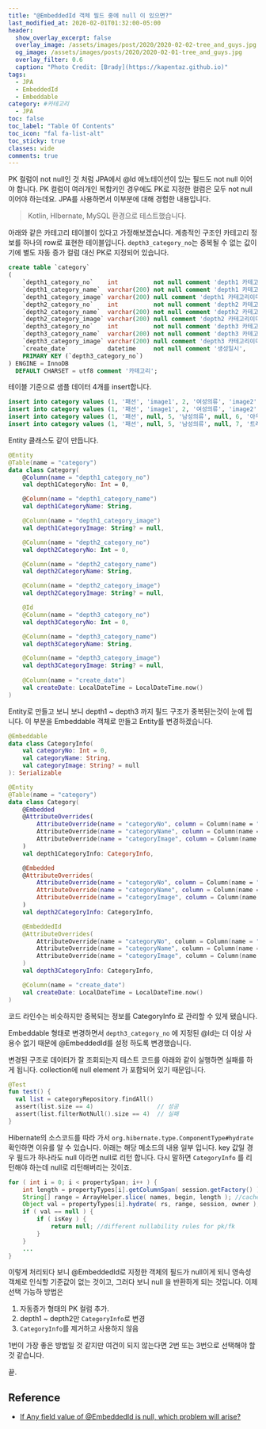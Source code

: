 ```yaml
---
title: "@EmbeddedId 객체 필드 중에 null 이 있으면?"
last_modified_at: 2020-02-01T01:32:00-05:00
header:
  show_overlay_excerpt: false
  overlay_image: /assets/images/post/2020/2020-02-02-tree_and_guys.jpg
  og_image: /assets/images/posts/2020/2020-02-01-tree_and_guys.jpg
  overlay_filter: 0.6
  caption: "Photo Credit: [Brady](https://kapentaz.github.io)"
tags:
  - JPA
  - EmbeddedId
  - Embeddable
category: #카테고리
  - JPA
toc: false
toc_label: "Table Of Contents"
toc_icon: "fal fa-list-alt"
toc_sticky: true
classes: wide
comments: true
---
```



PK 컬럼이 not null인 것 처럼 JPA에서 @Id 애노테이션이 있는 필드도 not null 이어야 합니다. PK 컬럼이 여러개인 복합키인 경우에도 PK로 지정한 컬럼은 모두 not null 이어야 하는데요. JPA를 사용하면서 이부분에 대해 경험한 내용입니다.

> Kotlin, HIbernate, MySQL 환경으로 테스트했습니다.

아래와 같은 카테고리 테이블이 있다고 가정해보겠습니다. 계층적인 구조인 카테고리 정보를 하나의 row로 표현한 테이블입니다. `depth3_category_no`는 중복될 수 없는 값이기에 별도 자동 증가 컬럼 대신 PK로 지정되어 있습니다.

```sql
create table `category`
(
    `depth1_category_no`    int          not null comment 'depth1 카테고리번호',
    `depth1_category_name`  varchar(200) not null comment 'depth1 카테고리이름',
    `depth1_category_image` varchar(200) null comment 'depth1 카테고리이미지',
    `depth2_category_no`    int          not null comment 'depth2 카테고리번호',
    `depth2_category_name`  varchar(200) not null comment 'depth2 카테고리이름',
    `depth2_category_image` varchar(200) null comment 'depth2 카테고리이미지',
    `depth3_category_no`    int          not null comment 'depth3 카테고리번호',
    `depth3_category_name`  varchar(200) not null comment 'depth3 카테고리이름',
    `depth3_category_image` varchar(200) null comment 'depth3 카테고리이미지',
    `create_date`           datetime     not null comment '생성일시',
    PRIMARY KEY (`depth3_category_no`)
) ENGINE = InnoDB
  DEFAULT CHARSET = utf8 comment '카테고리';
```
테이블 기준으로 샘플 데이터 4개를 insert합니다.
```sql
insert into category values (1, '패션', 'image1', 2, '여성의류', 'image2', 3, '바지', 'image3', now());
insert into category values (1, '패션', 'image1', 2, '여성의류', 'image2', 4, '티셔츠', 'image4', now());
insert into category values (1, '패션', null, 5, '남성의류', null, 6, '아우터', null, now());
insert into category values (1, '패션', null, 5, '남성의류', null, 7, '트레이닝복', null, now());
``` 
Entity 클래스도 같이 만듭니다.

```kotlin
@Entity
@Table(name = "category")
data class Category(
    @Column(name = "depth1_category_no")
    val depth1CategoryNo: Int = 0,

    @Column(name = "depth1_category_name")
    val depth1CategoryName: String,

    @Column(name = "depth1_category_image")
    val depth1CategoryImage: String? = null,

    @Column(name = "depth2_category_no")
    val depth2CategoryNo: Int = 0,

    @Column(name = "depth2_category_name")
    val depth2CategoryName: String,

    @Column(name = "depth2_category_image")
    val depth2CategoryImage: String? = null,

    @Id
    @Column(name = "depth3_category_no")
    val depth3CategoryNo: Int = 0,

    @Column(name = "depth3_category_name")
    val depth3CategoryName: String,

    @Column(name = "depth3_category_image")
    val depth3CategoryImage: String? = null,
    
    @Column(name = "create_date")
    val createDate: LocalDateTime = LocalDateTime.now()
)
 ```
Entity로 만들고 보니 보니 depth1 ~ depth3 까지 필드 구조가 중복된는것이 눈에 띕니다.  이 부분을 Embeddable 객체로 만들고 Entity를 변경하겠습니다.
```kotlin
@Embeddable
data class CategoryInfo(
    val categoryNo: Int = 0,
    val categoryName: String,
    val categoryImage: String? = null
): Serializable
```
```kotlin
@Entity
@Table(name = "category")
data class Category(
    @Embedded
    @AttributeOverrides(
        AttributeOverride(name = "categoryNo", column = Column(name = "depth1_category_no")),
        AttributeOverride(name = "categoryName", column = Column(name = "depth1_category_name")),
        AttributeOverride(name = "categoryImage", column = Column(name = "depth1_category_image"))
    )
    val depth1CategoryInfo: CategoryInfo,

    @Embedded
    @AttributeOverrides(
        AttributeOverride(name = "categoryNo", column = Column(name = "depth2_category_no")),
        AttributeOverride(name = "categoryName", column = Column(name = "depth2_category_name")),
        AttributeOverride(name = "categoryImage", column = Column(name = "depth2_category_image"))
    )
    val depth2CategoryInfo: CategoryInfo,

    @EmbeddedId
    @AttributeOverrides(
        AttributeOverride(name = "categoryNo", column = Column(name = "depth3_category_no")),
        AttributeOverride(name = "categoryName", column = Column(name = "depth3_category_name")),
        AttributeOverride(name = "categoryImage", column = Column(name = "depth3_category_image"))
    )
    val depth3CategoryInfo: CategoryInfo,

    @Column(name = "create_date")
    val createDate: LocalDateTime = LocalDateTime.now()
)
```
코드 라인수는 비슷하지만 중복되는 정보를 CategoryInfo 로 관리할 수 있게 됐습니다.

Embeddable 형태로 변경하면서 `depth3_category_no` 에 지정된 @Id는 더 이상 사용수 없기 때문에 @EmbeddedId를 설정 하도록 변경했습니다. 

변경된 구조로 데이터가 잘 조회되는지 테스트 코드를 아래와 같이 실행하면 실패를 하게 됩니다. collection에 null element 가 포함되어 있기 때문입니다.

```kotlin
@Test  
fun test() {  
  val list = categoryRepository.findAll()  
  assert(list.size == 4)                  // 성공  
  assert(list.filterNotNull().size == 4)  // 실패  
}
```

Hibernate의 소스코드를 따라 가서 `org.hibernate.type.ComponentType#hydrate` 확인하면 이유를 알 수 있습니다. 아래는 해당 메소드의 내용 일부 입니다. key 값일 경우 필드가 하나라도 null 이라면 null로 리턴 합니다. 다시 말하면 `CategoryInfo` 를 리턴해야 하는데 null로 리턴해버리는 것이죠.

```java
for ( int i = 0; i < propertySpan; i++ ) {
	int length = propertyTypes[i].getColumnSpan( session.getFactory() );
	String[] range = ArrayHelper.slice( names, begin, length ); //cache this
	Object val = propertyTypes[i].hydrate( rs, range, session, owner );
	if ( val == null ) {
		if ( isKey ) {
			return null; //different nullability rules for pk/fk
		}
	}
	...
}
```
이렇게 처리되다 보니 @EmbeddedId로 지정한 객체의 필드가 null이게 되니 영속성 객체로 인식할 기준값이 없는 것이고, 그러다 보니 null 을 반환하게 되는 것입니다. 
이제 선택 가능하 방법은
1. 자동증가 형태의 PK 컬럼 추가.
2. depth1 ~ depth2만 `CategoryInfo`로 변경
3. `CategoryInfo`를 제거하고 사용하지 않음

1번이 가장 좋은 방법일 것 같지만 여건이 되지 않는다면 2번 또는 3번으로 선택해야 할 것 같습니다.

끝.

## Reference
- [If Any field value of @EmbeddedId is null, which problem will arise?](https://stackoverflow.com/questions/52110754/if-any-field-value-of-embeddedid-is-null-which-problem-will-arise)